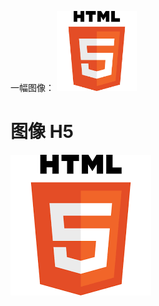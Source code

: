 
<!DOCTYPE HTML>
<html>
<body>
<p>
一幅图像：
<img src="h5.png" width="128" height="128" />
</p>
</body>
</html>


# 图像 H5
![HTML5](h5.png)
